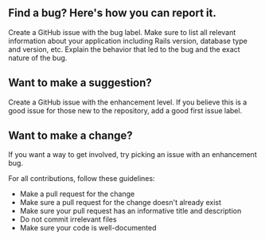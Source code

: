 ## Find a bug? Here's how you can report it.
Create a GitHub issue with the bug label. Make sure to list all relevant information about your application including Rails version, database type and version, etc. Explain the behavior that led to the bug and the exact nature of the bug.

## Want to make a suggestion?
Create a GitHub issue with the enhancement level. If you believe this is a good issue for those new to the repository, add a good first issue label.

## Want to make a change?
If you want a way to get involved, try picking an issue with an enhancement bug. 

For all contributions, follow these guidelines:

* Make a pull request for the change
* Make sure a pull request for the change doesn't already exist
* Make sure your pull request has an informative title and description
* Do not commit irrelevant files
* Make sure your code is well-documented 
